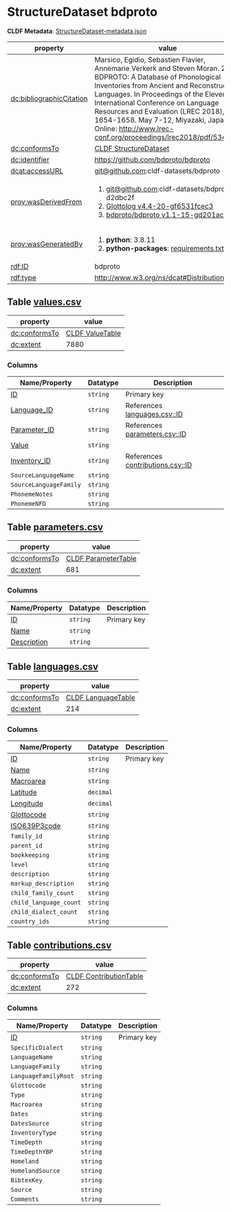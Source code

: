 <a name="ds-structuredatasetmetadatajson"> </a>

# StructureDataset bdproto

**CLDF Metadata**: [StructureDataset-metadata.json](./StructureDataset-metadata.json)

property | value
 --- | ---
[dc:bibliographicCitation](http://purl.org/dc/terms/bibliographicCitation) | Marsico, Egidio, Sebastien Flavier, Annemarie Verkerk and Steven Moran. 2018. BDPROTO: A Database of Phonological Inventories from Ancient and Reconstructed Languages. In Proceedings of the Eleventh International Conference on Language Resources and Evaluation (LREC 2018), 1654-1658. May 7-12, Miyazaki, Japan. Online: http://www.lrec-conf.org/proceedings/lrec2018/pdf/534.pdf.
[dc:conformsTo](http://purl.org/dc/terms/conformsTo) | [CLDF StructureDataset](http://cldf.clld.org/v1.0/terms.rdf#StructureDataset)
[dc:identifier](http://purl.org/dc/terms/identifier) | https://github.com/bdproto/bdproto
[dcat:accessURL](http://www.w3.org/ns/dcat#accessURL) | git@github.com:cldf-datasets/bdproto
[prov:wasDerivedFrom](http://www.w3.org/ns/prov#wasDerivedFrom) | <ol><li><a href="git@github.com:cldf-datasets/bdproto/tree/d2dbc2f">git@github.com:cldf-datasets/bdproto d2dbc2f</a></li><li><a href="git@github.com:glottolog/glottolog/tree/f6531fcec3">Glottolog v4.4-20-gf6531fcec3</a></li><li><a href="https://github.com/bdproto/bdproto/tree/d201acb">bdproto/bdproto v1.1-15-gd201acb</a></li></ol>
[prov:wasGeneratedBy](http://www.w3.org/ns/prov#wasGeneratedBy) | <ol><li><strong>python</strong>: 3.8.11</li><li><strong>python-packages</strong>: <a href="./requirements.txt">requirements.txt</a></li></ol>
[rdf:ID](http://www.w3.org/1999/02/22-rdf-syntax-ns#ID) | bdproto
[rdf:type](http://www.w3.org/1999/02/22-rdf-syntax-ns#type) | http://www.w3.org/ns/dcat#Distribution


## <a name="table-valuescsv"></a>Table [values.csv](./values.csv)

property | value
 --- | ---
[dc:conformsTo](http://purl.org/dc/terms/conformsTo) | [CLDF ValueTable](http://cldf.clld.org/v1.0/terms.rdf#ValueTable)
[dc:extent](http://purl.org/dc/terms/extent) | 7880


### Columns

Name/Property | Datatype | Description
 --- | --- | --- 
[ID](http://cldf.clld.org/v1.0/terms.rdf#id) | `string` | Primary key
[Language_ID](http://cldf.clld.org/v1.0/terms.rdf#languageReference) | `string` | References [languages.csv::ID](#table-languagescsv)
[Parameter_ID](http://cldf.clld.org/v1.0/terms.rdf#parameterReference) | `string` | References [parameters.csv::ID](#table-parameterscsv)
[Value](http://cldf.clld.org/v1.0/terms.rdf#value) | `string` | 
[Inventory_ID](http://cldf.clld.org/v1.0/terms.rdf#contributionReference) | `string` | References [contributions.csv::ID](#table-contributionscsv)
`SourceLanguageName` | `string` | 
`SourceLanguageFamily` | `string` | 
`PhonemeNotes` | `string` | 
`PhonemeNFD` | `string` | 

## <a name="table-parameterscsv"></a>Table [parameters.csv](./parameters.csv)

property | value
 --- | ---
[dc:conformsTo](http://purl.org/dc/terms/conformsTo) | [CLDF ParameterTable](http://cldf.clld.org/v1.0/terms.rdf#ParameterTable)
[dc:extent](http://purl.org/dc/terms/extent) | 681


### Columns

Name/Property | Datatype | Description
 --- | --- | --- 
[ID](http://cldf.clld.org/v1.0/terms.rdf#id) | `string` | Primary key
[Name](http://cldf.clld.org/v1.0/terms.rdf#name) | `string` | 
[Description](http://cldf.clld.org/v1.0/terms.rdf#description) | `string` | 

## <a name="table-languagescsv"></a>Table [languages.csv](./languages.csv)

property | value
 --- | ---
[dc:conformsTo](http://purl.org/dc/terms/conformsTo) | [CLDF LanguageTable](http://cldf.clld.org/v1.0/terms.rdf#LanguageTable)
[dc:extent](http://purl.org/dc/terms/extent) | 214


### Columns

Name/Property | Datatype | Description
 --- | --- | --- 
[ID](http://cldf.clld.org/v1.0/terms.rdf#id) | `string` | Primary key
[Name](http://cldf.clld.org/v1.0/terms.rdf#name) | `string` | 
[Macroarea](http://cldf.clld.org/v1.0/terms.rdf#macroarea) | `string` | 
[Latitude](http://cldf.clld.org/v1.0/terms.rdf#latitude) | `decimal` | 
[Longitude](http://cldf.clld.org/v1.0/terms.rdf#longitude) | `decimal` | 
[Glottocode](http://cldf.clld.org/v1.0/terms.rdf#glottocode) | `string` | 
[ISO639P3code](http://cldf.clld.org/v1.0/terms.rdf#iso639P3code) | `string` | 
`family_id` | `string` | 
`parent_id` | `string` | 
`bookkeeping` | `string` | 
`level` | `string` | 
`description` | `string` | 
`markup_description` | `string` | 
`child_family_count` | `string` | 
`child_language_count` | `string` | 
`child_dialect_count` | `string` | 
`country_ids` | `string` | 

## <a name="table-contributionscsv"></a>Table [contributions.csv](./contributions.csv)

property | value
 --- | ---
[dc:conformsTo](http://purl.org/dc/terms/conformsTo) | [CLDF ContributionTable](http://cldf.clld.org/v1.0/terms.rdf#ContributionTable)
[dc:extent](http://purl.org/dc/terms/extent) | 272


### Columns

Name/Property | Datatype | Description
 --- | --- | --- 
[ID](http://cldf.clld.org/v1.0/terms.rdf#id) | `string` | Primary key
`SpecificDialect` | `string` | 
`LanguageName` | `string` | 
`LanguageFamily` | `string` | 
`LanguageFamilyRoot` | `string` | 
`Glottocode` | `string` | 
`Type` | `string` | 
`Macroarea` | `string` | 
`Dates` | `string` | 
`DatesSource` | `string` | 
`InventoryType` | `string` | 
`TimeDepth` | `string` | 
`TimeDepthYBP` | `string` | 
`Homeland` | `string` | 
`HomelandSource` | `string` | 
`BibtexKey` | `string` | 
`Source` | `string` | 
`Comments` | `string` | 


